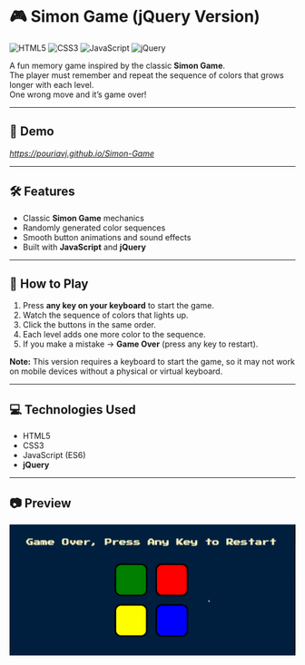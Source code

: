 # 🎮 Simon Game (jQuery Version)

![HTML5](https://img.shields.io/badge/HTML5-E34F26?logo=html5&logoColor=white)
![CSS3](https://img.shields.io/badge/CSS3-1572B6?logo=css3&logoColor=white)
![JavaScript](https://img.shields.io/badge/JavaScript-ES6-yellow?logo=javascript)
![jQuery](https://img.shields.io/badge/jQuery-3.6-blue?logo=jquery)


A fun memory game inspired by the classic **Simon Game**.  
The player must remember and repeat the sequence of colors that grows longer with each level.  
One wrong move and it’s game over!

---

## 🚀 Demo
*https://pouriavj.github.io/Simon-Game*

---

## 🛠️ Features
- Classic **Simon Game** mechanics  
- Randomly generated color sequences  
- Smooth button animations and sound effects  
- Built with **JavaScript** and **jQuery**  

---

## 🎯 How to Play
1. Press **any key on your keyboard** to start the game.  
2. Watch the sequence of colors that lights up.  
3. Click the buttons in the same order.  
4. Each level adds one more color to the sequence.  
5. If you make a mistake → **Game Over** (press any key to restart).  

**Note:** This version requires a keyboard to start the game, so it may not work on mobile devices without a physical or virtual keyboard.  

---

## 💻 Technologies Used
- HTML5  
- CSS3  
- JavaScript (ES6)  
- **jQuery**  

---

## 📷 Preview
*![Simon Game Demo](./simonGame.gif)*
